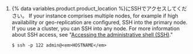 1. {% data variables.product.product_location %}にSSHでアクセスしてください。 If your instance comprises multiple nodes, for example if high availability or geo-replication are configured, SSH into the primary node. If you use a cluster, you can SSH into any node. For more information about SSH access, see "[Accessing the administrative shell (SSH)](/admin/configuration/accessing-the-administrative-shell-ssh)."

   ```shell
   $ ssh -p 122 admin@<em>HOSTNAME</em>
   ```
